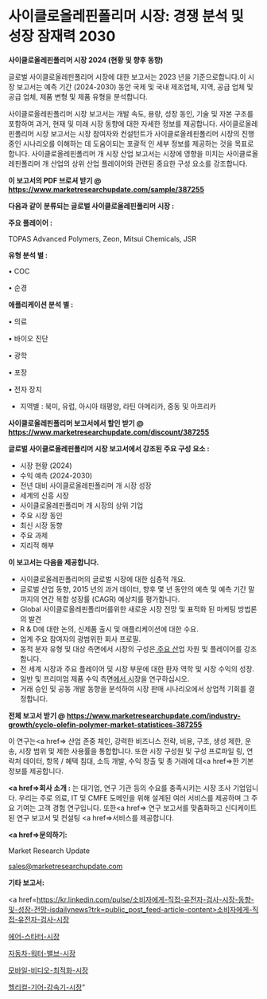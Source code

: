 # 사이클로올레핀폴리머 시장: 경쟁 분석 및 성장 잠재력 2030

<strong>사이클로올레핀폴리머 시장 2024 (현황 및 향후 동향)</strong>

글로벌 사이클로올레핀폴리머 시장에 대한 보고서는 2023 년을 기준으로합니다.이 시장 보고서는 예측 기간 (2024-2030) 동안 국제 및 국내 제조업체, 지역, 공급 업체 및 공급 업체, 제품 변형 및 제품 유형을 분석합니다.

사이클로올레핀폴리머 시장 보고서는 개발 속도, 용량, 성장 동인, 기술 및 자본 구조를 포함하여 과거, 현재 및 미래 시장 동향에 대한 자세한 정보를 제공합니다. 사이클로올레핀폴리머 시장 보고서는 시장 참여자와 컨설턴트가 사이클로올레핀폴리머 시장의 진행중인 시나리오를 이해하는 데 도움이되는 포괄적 인 세부 정보를 제공하는 것을 목표로합니다. 사이클로올레핀폴리머 개 시장 산업 보고서는 시장에 영향을 미치는 사이클로올레핀폴리머 개 산업의 상위 산업 플레이어와 관련된 중요한 구성 요소를 강조합니다.



<strong>이 보고서의 PDF 브로셔 받기 @ <a href=https://www.marketresearchupdate.com/sample/387255>https://www.marketresearchupdate.com/sample/387255</a></strong>



<strong>다음과 같이 분류되는 글로벌 사이클로올레핀폴리머 시장 :</strong>



<strong>주요 플레이어 :</strong>

TOPAS Advanced Polymers, Zeon, Mitsui Chemicals, JSR



<strong>유형 분석 별 :</strong>

• COC

• 순경



<strong>애플리케이션 분석 별 :</strong>

• 의료

• 바이오 진단

• 광학

• 포장

• 전자 장치

<ul>
  <li>지역별 : 북미, 유럽, 아시아 태평양, 라틴 아메리카, 중동 및 아프리카</li>
</ul>


<strong>사이클로올레핀폴리머 보고서에서 할인 받기 @ <a href=https://www.marketresearchupdate.com/discount/387255>https://www.marketresearchupdate.com/discount/387255</a></strong>



<strong>글로벌 사이클로올레핀폴리머 시장 보고서에서 강조된 주요 구성 요소 :</strong>
<ul>
  <li>시장 현황 (2024)</li>
  <li>수익 예측 (2024-2030)</li>
  <li>전년 대비 사이클로올레핀폴리머 개 시장 성장</li>
  <li>세계의 신흥 시장</li>
  <li>사이클로올레핀폴리머 개 시장의 상위 기업</li>
  <li>주요 시장 동인</li>
  <li>최신 시장 동향</li>
  <li>주요 과제</li>
  <li>지리적 해부</li>
</ul>


<strong>이 보고서는 다음을 제공합니다.</strong>
<ul>
  <li>사이클로올레핀폴리머의 글로벌 시장에 대한 심층적 개요.</li>
  <li>글로벌 산업 동향, 2015 년의 과거 데이터, 향후 몇 년 동안의 예측 및 예측 기간 말까지의 연간 복합 성장률 (CAGR) 예상치를 평가합니다.</li>
  <li>Global 사이클로올레핀폴리머를위한 새로운 시장 전망 및 표적화 된 마케팅 방법론의 발견</li>
  <li>R &amp; D에 대한 논의, 신제품 출시 및 애플리케이션에 대한 수요.</li>
  <li>업계 주요 참여자의 광범위한 회사 프로필.</li>
  <li>동적 분자 유형 및 대상 측면에서 시장의 구성은<a href=> 주요 산</a>업 자원 및 플레이어를 강조합니다.</li>
  <li>전 세계 시장과 주요 플레이어 및 시장 부문에 대한 환자 역학 및 시장 수익의 성장.</li>
  <li>일반 및 프리미엄 제품 수익 측면<a href=>에서 시</a>장을 연구하십시오.</li>
  <li>거래 승인 및 공동 개발 동향을 분석하여 시장 판매 시나리오에서 상업적 기회를 결정합니다.</li>
</ul>



<strong>전체 보고서 받기 @ <a href=https://www.marketresearchupdate.com/industry-growth/cyclo-olefin-polymer-market-statistices-387255>https://www.marketresearchupdate.com/industry-growth/cyclo-olefin-polymer-market-statistices-387255</a></strong>

이 연구는<a href=> 산업 존중</a> 체인, 강력한 비즈니스 전략, 비용, 구조, 생성 제한, 운송, 시장 범위 및 제한 사용률을 통합합니다. 또한 시장 구성원 및 구성 프로파일 링, 연락처 데이터, 항목 / 혜택 침대, 소득 개발, 수익 창출 및 총 거래에 대<a href=>한 기본 </a>정보를 제공합니다.



<strong><a href=>회사 소</a>개 :</strong>
는 대기업, 연구 기관 등의 수요를 충족시키는 시장 조사 기업입니다. 우리는 주로 의료, IT 및 CMFE 도메인을 위해 설계된 여러 서비스를 제공하며 그 주요 기여는 고객 경험 연구입니다. 또한<a href=> 연구 보</a>고서를 맞춤화하고 신디케이트 된 연구 보고서 및 컨설팅 <a href=>서비스</a>를 제공합니다.



<strong><a href=>문의하기:</a></strong>

Market Research Update

sales@marketresearchupdate.com



<strong>기타 보고서:</strong>

<a href=https://kr.linkedin.com/pulse/소비자에게-직접-유전자-검사-시장-동향-및-성장-전망-isdailynews?trk=public_post_feed-article-content>소비자에게-직접-유전자-검사-시장</a>

<a href=https://www.linkedin.com/pulse/에어-스타터-시장-진입-전략-및-위험-평가2029년-survey-spotlight-pro-24-analysis-tcfif/>에어-스타터-시장</a>

<a href=https://www.linkedin.com/pulse/자동차-워터-밸브-시장-진입-전략-및-위험-평가2029년-trend-tracking-tips-360-analysis-ffepf/>자동차-워터-밸브-시장</a>

<a href=https://www.linkedin.com/pulse/모바일-비디오-최적화-시장-규모-및-성장-2023-analytics-avenue-adventures-24-ana-wwphf/>모바일-비디오-최적화-시장</a>

<a href=https://www.linkedin.com/pulse/헬리컬-기어-감속기-시장-진입-전략-및-위험-평가2030년-analytics-alchemy-360-analysis-dng0c/>헬리컬-기어-감속기-시장</a>"
